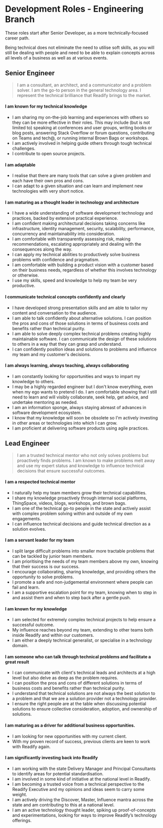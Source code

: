 # Development Roles - Engineering Branch

These roles start after Senior Developer, as a more technically-focused career path.

Being technical does not eliminate the need to utilise soft skills, as you will still be dealing with people and need to be able to explain concepts across all levels of a business as well as at various events.  

## Senior Engineer
> I am a consultant, an architect, and a communicator and a problem solver. I am the go-to person in the general technology area. I represent the technical brilliance that Readify brings to the market.

#### I am known for my technical knowledge
- I am sharing my on-the-job learning and experiences with others so they can be more effective in their roles. This may include (but is not limited to) speaking at conferences and user groups, writing books or blog posts, answering Stack Overflow or forum questions, contributing on Teams and tech@, or running internal Brown Bags or workshops.
- I am actively involved in helping guide others through tough technical challenges.
- I contribute to open source projects.

#### I am adaptable
- I realise that there are many tools that can solve a given problem and each have their own pros and cons.
- I can adapt to a given situation and can learn and implement new technologies with very short notice.

#### I am maturing as a thought leader in technology and architecture
- I have a wide understanding of software development technology and practices, backed by extensive practical experience.
- I am confident making architectural decisions taking concerns like infrastructure, identity management, security, scalability, performance, concurrency and maintainability into consideration.
- I am comfortable with transparently assessing risk, making recommendations, escalating appropriately and dealing with the consequences along the way.
- I can apply my technical abilities to productively solve business problems with confidence and pragmatism.
- I am comfortable with building a product vision with a customer based on their business needs, regardless of whether this involves technology or otherwise.
- I use my skills, speed and knowledge to help my team be very productive.

#### I communicate technical concepts confidently and clearly
- I have developed strong presentation skills and am able to tailor my content and conversation to the audience.
- I am able to talk confidently about alternative solutions. I can position the pros and cons of those solutions in terms of business costs and benefits rather than technical purity.
- I am able to solve deeply complex technical problems creating highly maintainable software. I can communicate the design of these solutions to others in a way that they can grasp and understand.
- I can confidently position ideas and solutions to problems and influence my team and my customer's decisions.

#### I am always learning, always teaching, always collaborating
- I am constantly looking for opportunities and ways to impart my knowledge to others.
- I may be a highly regarded engineer but I don't know everything, even when my ego wants to pretend I do. I am comfortable showing that I still need to learn and will visibly collaborate, seek help, get advice, and undertake mentoring as needed.
- I am an information sponge, always staying abreast of advances in software development ecosystem.
- I know that my knowledge will soon be obsolete so I'm actively investing in other areas or technologies into which I can grow.
- I am proficient at delivering software products using agile practices.

## Lead Engineer

> I am a trusted technical mentor who not only solves problems but proactively finds problems. I am known to make problems melt away and use my expert status and knowledge to influence technical decisions that ensure successful outcomes.

#### I am a respected technical mentor
- I naturally help my team members grow their technical capabilities.
- I share my knowledge proactively through internal social platforms, ThingSpace, videos, blogs, workshops, and brown bags. 
- I am one of the technical go-to people in the state and actively assist with complex problem solving within and outside of my own engagements.
- I can influence technical decisions and guide technical direction as a solution evolves.  

#### I am a servant leader for my team
- I split large difficult problems into smaller more tractable problems that can be tackled by junior team members.
- I am prioritising the needs of my team members above my own, knowing that their success is our success.
- I encourage collaborating, sharing knowledge, and providing others the opportunity to solve problems.
- I promote a safe and non-judgemental environment where people can fail and learn.
- I am a supportive escalation point for my team, knowing when to step in and assist them and when to step back after a gentle push. 

#### I am known for my knowledge
- I am selected for extremely complex technical projects to help ensure a successful outcome.
- My influence reaches beyond my team, extending to other teams both inside Readify and within our customers.
- I am either a deeply technical generalist, or specialise in a technology domain. 

#### I am someone who can talk through technical problems and facilitate a great result
- I can communicate with client's technical leads and architects at a high level but also delve as deep as the problem requires. 
- I can position the pros and cons of different solutions in terms of business costs and benefits rather than technical purity. 
- I understand that technical solutions are not always the best solution to a problem and that we are a solution provider not a technology provider. 
- I ensure the right people are at the table when discussing potential solutions to ensure collective consideration, adoption, and ownership of solutions.

#### I am maturing as a driver for additional business opportunities.
- I am looking for new opportunities with my current client.
- With my proven record of success, previous clients are keen to work with Readify again.
 
#### I am significantly investing back into Readify
- I am working with the state Delivery Manager and Principal Consultants to identify areas for potential standardisation. 
- I am involved in some kind of initiative at the national level in Readify.
- I am becoming a trusted voice from a technical perspective to the Readify Executive and my opinions and ideas seem to carry some weight.
- I am actively driving the Discover, Master, Influence mantra across the state and am contributing to this at a national level.
- I am an active technology thought leader, spiking up proof-of-concepts and experimentations, looking for ways to improve Readify’s technology offerings.
